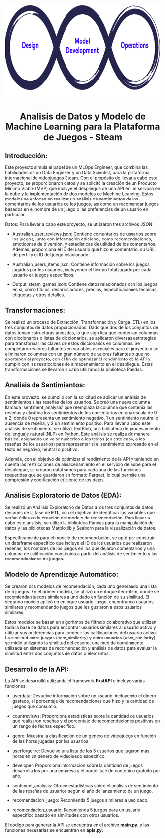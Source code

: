 

<p align="center">
<img src="https://github.com/cnunezbr/images/blob/main/mlop.png"  height=300>
</p>
<h1 align=center>Analisis de Datos y Modelo de Machine Learning para la Plataforma de Juegos - Steam

## Introducción:
Este proyecto simula el papel de un MLOps Engineer, que combina las habilidades de un Data Engineer y un Data Scientist, para la plataforma internacional de videojuegos Steam. Con el propósito de llevar a cabo este proyecto, se proporcionaron datos y se solicitó la creación de un Producto Mínimo Viable (MVP) que incluye el despliegue de una API en un servicio en la nube y la implementación de dos modelos de Machine Learning. Estos modelos se enfocan en realizar un análisis de sentimientos de los comentarios de los usuarios de los juegos, así como en recomendar juegos basados en el nombre de un juego o las preferencias de un usuario en particular.

Datos:
Para llevar a cabo este proyecto, se utilizaron tres archivos JSON:

* Australian_user_reviews.json: Contiene comentarios de usuarios sobre los juegos, junto con información adicional, como recomendaciones, emoticones de diversión, y estadísticas de utilidad de los comentarios. Además, proporciona el ID del usuario que hizo el comentario, su URL de perfil y el ID del juego relacionado.

* Australian_users_items.json: Contiene información sobre los juegos jugados por los usuarios, incluyendo el tiempo total jugado por cada usuario en juegos específicos.

* Output_steam_games.json: Contiene datos relacionados con los juegos en sí, como títulos, desarrolladores, precios, especificaciones técnicas, etiquetas y otros detalles.


## Transformaciones:
Se realizó un proceso de Extracción, Transformación y Carga (ETL) en los tres conjuntos de datos proporcionados. Dado que dos de los conjuntos de datos tenían estructuras anidadas, lo que significa que contenían columnas con diccionarios o listas de diccionarios, se aplicaron diversas estrategias para transformar las claves de estos diccionarios en columnas. Se completaron valores faltantes en variables esenciales para el proyecto y se eliminaron columnas con un gran número de valores faltantes o que no aportaban al proyecto, con el fin de optimizar el rendimiento de la API y cumplir con las restricciones de almacenamiento en el despliegue. Estas transformaciones se llevaron a cabo utilizando la biblioteca Pandas.

## Analisis de Sentimientos:
En este proyecto, se cumplió con la solicitud de aplicar un análisis de sentimientos a las reseñas de los usuarios. Se creó una nueva columna llamada 'sentiment_analysis' que reemplaza la columna que contenía las reseñas y clasifica los sentimientos de los comentarios en una escala de 0 a 2, donde 0 representa un sentimiento negativo, 1 un sentimiento neutral o ausencia de reseña, y 2 un sentimiento positivo. Para llevar a cabo este análisis de sentimiento, se utilizó TextBlob, una biblioteca de procesamiento de lenguaje natural (NLP) en Python. Este análisis se realiza de manera básica, asignando un valor numérico a los textos (en este caso, a las reseñas de los usuarios) para representar si el sentimiento expresado en el texto es negativo, neutral o positivo.

Además, con el objetivo de optimizar el rendimiento de la API y teniendo en cuenta las restricciones de almacenamiento en el servicio de nube para el despliegue, se crearon dataframes para cada una de las funciones requeridas que se guardaron en formato Parquet, lo cual permite una compresión y codificación eficiente de los datos.

## Análisis Exploratorio de Datos (EDA):
Se realizó un Análisis Exploratorio de Datos a los tres conjuntos de datos después de la fase de **ETL**, con el objetivo de identificar las variables que serían útiles en la creación del modelo de recomendación. Para llevar a cabo este análisis, se utilizó la biblioteca Pandas para la manipulación de datos y las bibliotecas Matplotlib y Seaborn para la visualización de datos.

Específicamente para el modelo de recomendación, se optó por construir un dataframe específico que incluye el ID de los usuarios que realizaron reseñas, los nombres de los juegos en los que dejaron comentarios y una columna de calificación construida a partir del análisis de sentimiento y las recomendaciones de juegos.

## Modelo de Aprendizaje Automático:
Se crearon dos modelos de recomendación, cada uno generando una lista de 5 juegos. En el primer modelo, se utilizó un enfoque ítem-ítem, donde se recomiendan juegos similares a uno dado en función de su similitud. El segundo modelo aplicó un enfoque usuario-juego, encontrando usuarios similares y recomendando juegos que les gustaron a esos usuarios similares.

Estos modelos se basan en algoritmos de filtrado colaborativo que utilizan toda la base de datos para encontrar usuarios similares al usuario activo y utilizar sus preferencias para predecir las calificaciones del usuario activo. La similitud entre juegos (item_similarity) y entre usuarios (user_similarity) se midió utilizando la similitud del coseno, una medida comúnmente utilizada en sistemas de recomendación y análisis de datos para evaluar la similitud entre dos conjuntos de datos o elementos.

## Desarrollo de la API:
La API se desarrolló utilizando el framework **FastAPI** e incluye varias funciones:

* userdata: Devuelve información sobre un usuario, incluyendo el dinero gastado, el porcentaje de recomendaciones que hizo y la cantidad de juegos que consumió.

* countreviews: Proporciona estadísticas sobre la cantidad de usuarios que realizaron reseñas y el porcentaje de recomendaciones positivas en un rango de fechas específico.

* genre: Muestra la clasificación de un género de videojuego en función de las horas jugadas por los usuarios.

* userforgenre: Devuelve una lista de los 5 usuarios que jugaron más horas en un género de videojuego específico.

* developer: Proporciona información sobre la cantidad de juegos desarrollados por una empresa y el porcentaje de contenido gratuito por año.

* sentiment_analysis: Ofrece estadísticas sobre el análisis de sentimiento de las reseñas de usuarios según el año de lanzamiento de un juego.

* recomendacion_juego: Recomienda 5 juegos similares a uno dado.

* recomendacion_usuario: Recomienda 5 juegos para un usuario específico basado en similitudes con otros usuarios.

El código para generar la API se encuentra en el archivo **main.py**, y las funciones necesarias se encuentran en **apis.py**.

